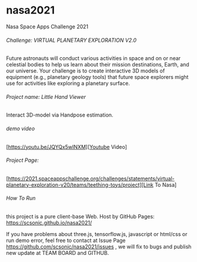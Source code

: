 # nasa2021


Nasa Space Apps Challenge 2021


###### Challenge: VIRTUAL PLANETARY EXPLORATION V2.0
Future astronauts will conduct various activities in space and on or near celestial bodies to help us learn about their mission destinations, Earth, and our universe. Your challenge is to create interactive 3D models of equipment (e.g., planetary geology tools) that future space explorers might use for activities like exploring a planetary surface.

###### Project name: Little Hand Viewer
Interact 3D-model via Handpose estimation.

###### demo video
[https://youtu.be/JQYQx5wINXM][Youtube Video]


###### Project Page:
[https://2021.spaceappschallenge.org/challenges/statements/virtual-planetary-exploration-v20/teams/teething-toys/project][Link To Nasa]


###### How To Run

this project is a pure client-base Web.
Host by GitHub Pages: https://scsonic.github.io/nasa2021/ 

If you have problems about three.js, tensorflow.js, javascript or html/css or run demo error, feel free to contact at Issue Page https://github.com/scsonic/nasa2021/issues , we will fix to bugs and publish new update at TEAM BOARD and GITHUB.

 

[Youtube Video]: https://youtu.be/JQYQx5wINXM
[Link To Nasa]: https://2021.spaceappschallenge.org/challenges/statements/virtual-planetary-exploration-v20/teams/teething-toys/project